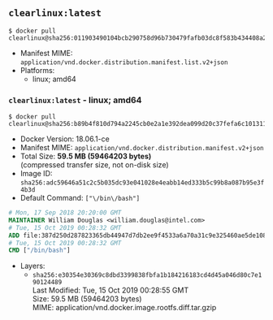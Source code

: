 ## `clearlinux:latest`

```console
$ docker pull clearlinux@sha256:011903490104bcb290758d96b730479fafb03dc8f583b434408a2a642d906379
```

-	Manifest MIME: `application/vnd.docker.distribution.manifest.list.v2+json`
-	Platforms:
	-	linux; amd64

### `clearlinux:latest` - linux; amd64

```console
$ docker pull clearlinux@sha256:b89b4f810d794a2245cb0e2a1e392dea099d20c37fefa6c101311824182dfeb1
```

-	Docker Version: 18.06.1-ce
-	Manifest MIME: `application/vnd.docker.distribution.manifest.v2+json`
-	Total Size: **59.5 MB (59464203 bytes)**  
	(compressed transfer size, not on-disk size)
-	Image ID: `sha256:adc59646a51c2c5b035dc93e041028e4eabb14ed333b5c99b8a087b95e3f4b3d`
-	Default Command: `["\/bin\/bash"]`

```dockerfile
# Mon, 17 Sep 2018 20:20:00 GMT
MAINTAINER William Douglas <william.douglas@intel.com>
# Tue, 15 Oct 2019 00:28:32 GMT
ADD file:387d250d287823365db44947d7db2ee9f4533a6a70a31c9e325460ae5de10809 in / 
# Tue, 15 Oct 2019 00:28:32 GMT
CMD ["/bin/bash"]
```

-	Layers:
	-	`sha256:e30354e30369c8dbd3399838fbfa1b184216183cd4d45a046d80c7e190124489`  
		Last Modified: Tue, 15 Oct 2019 00:28:55 GMT  
		Size: 59.5 MB (59464203 bytes)  
		MIME: application/vnd.docker.image.rootfs.diff.tar.gzip
